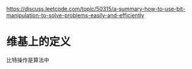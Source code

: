 https://discuss.leetcode.com/topic/50315/a-summary-how-to-use-bit-manipulation-to-solve-problems-easily-and-efficiently

# 维基上的定义 
比特操作是算法中
